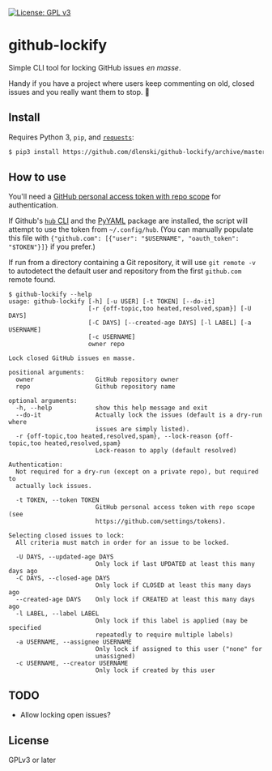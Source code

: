 [![License: GPL v3](https://img.shields.io/badge/License-GPL%20v3-blue.svg)](https://www.gnu.org/licenses/gpl-3.0)

# github-lockify

Simple CLI tool for locking GitHub issues _en masse_.

Handy if you have a project where users keep commenting on old, closed issues and you really want them to stop. 😬

## Install

Requires Python 3, `pip`, and [`requests`](https://docs.python-requests.org):

```sh
$ pip3 install https://github.com/dlenski/github-lockify/archive/master.zip
```

## How to use

You'll need a [GitHub personal access token with repo scope](https://github.com/settings/tokens)
for authentication.

If Github's [`hub` CLI](https://github.com/github/hub) and the [PyYAML](https://pyyaml.org) package are installed,
the script will attempt to use the token from `~/.config/hub`.
(You can manually populate this file with `{"github.com": [{"user": "$USERNAME", "oauth_token": "$TOKEN"}]}` if you prefer.)

If run from a directory containing a Git repository, it will use `git remote -v` to autodetect
the default user and repository from the first `github.com` remote found.

```
$ github-lockify --help
usage: github-lockify [-h] [-u USER] [-t TOKEN] [--do-it]
                      [-r {off-topic,too heated,resolved,spam}] [-U DAYS]
                      [-C DAYS] [--created-age DAYS] [-l LABEL] [-a USERNAME]
                      [-c USERNAME]
                      owner repo

Lock closed GitHub issues en masse.

positional arguments:
  owner                 GitHub repository owner
  repo                  Github repository name

optional arguments:
  -h, --help            show this help message and exit
  --do-it               Actually lock the issues (default is a dry-run where
                        issues are simply listed).
  -r {off-topic,too heated,resolved,spam}, --lock-reason {off-topic,too heated,resolved,spam}
                        Lock-reason to apply (default resolved)

Authentication:
  Not required for a dry-run (except on a private repo), but required to
  actually lock issues.

  -t TOKEN, --token TOKEN
                        GitHub personal access token with repo scope (see
                        https://github.com/settings/tokens).

Selecting closed issues to lock:
  All criteria must match in order for an issue to be locked.

  -U DAYS, --updated-age DAYS
                        Only lock if last UPDATED at least this many days ago
  -C DAYS, --closed-age DAYS
                        Only lock if CLOSED at least this many days ago
  --created-age DAYS    Only lock if CREATED at least this many days ago
  -l LABEL, --label LABEL
                        Only lock if this label is applied (may be specified
                        repeatedly to require multiple labels)
  -a USERNAME, --assignee USERNAME
                        Only lock if assigned to this user ("none" for
                        unassigned)
  -c USERNAME, --creator USERNAME
                        Only lock if created by this user
```

## TODO

* Allow locking open issues?

## License

GPLv3 or later
